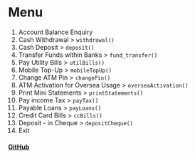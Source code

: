 # Menu
1. Account Balance Enquiry 
2. Cash Withdrawal                  > `withdrawal()`       
3. Cash Deposit                     > `deposit()`
4. Transfer Funds within Banks      > `fund_transfer()`
5. Pay Utility Bills                > `utilBills()`
6. Mobile Top-Up                    > `mobileTopUp()`
7. Change ATM Pin                   > `changePin()`
8. ATM Activation for Oversea Usage > `overseaActivation()`
9. Print Mini Statements            > `printStatements()`
10. Pay income Tax                  > `payTax()`
11. Payable  Loans                  > `payLoans()`
12. Credit Card Bills               > `ccBills()`
13. Deposit - in Cheque             > `depositCheque()`
14. Exit    

#### [GitHub](https://github.com/sravn25/ATM_machine "GitHub Repo")